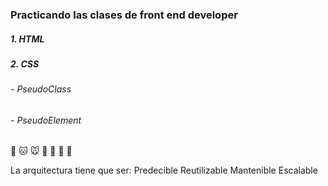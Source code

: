 ### Practicando las clases de front end developer
 ##### 1.  HTML
 ##### 2. CSS
###### - PseudoClass
###### - PseudoElement


🐶
🐱
🐭
🐯
🐷
🐢
🐒

La arquitectura tiene que ser:
        Predecible
        Reutilizable
        Mantenible
        Escalable 
